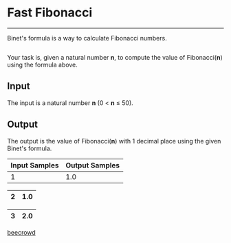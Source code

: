 # Fast Fibonacci

---

Binet's formula is a way to calculate Fibonacci numbers.

<img src="https://resources.beecrowd.com.br/gallery/images/contests/944.png" title="" alt="" data-align="center">

Your task is, given a natural number **n**, to compute the value of Fibonacci(**n**) using the formula above.

## Input

The input is a natural number **n** (0 < **n** ≤ 50).

## Output

The output is the value of Fibonacci(**n**) with 1 decimal place using the given Binet's formula.

| Input Samples | Output Samples |
| ------------- | -------------- |
| 1             | 1.0            |

| 2   | 1.0 |
| --- | --- |

| 3   | 2.0 |
| --- | --- |

[beecrowd](https://www.beecrowd.com.br/judge/en/problems/view/2164)
